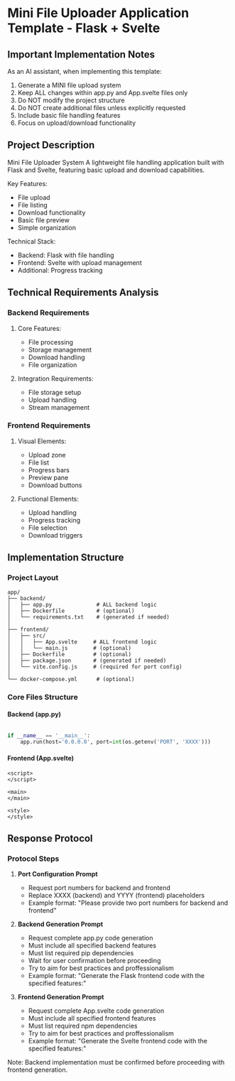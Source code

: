 # Mini File Uploader Application Template - Flask + Svelte

## Important Implementation Notes

As an AI assistant, when implementing this template:
1. Generate a MINI file upload system
2. Keep ALL changes within app.py and App.svelte files only
3. Do NOT modify the project structure
4. Do NOT create additional files unless explicitly requested
5. Include basic file handling features
6. Focus on upload/download functionality

## Project Description

Mini File Uploader System
A lightweight file handling application built with Flask and Svelte, featuring basic upload and download capabilities.

Key Features:
- File upload
- File listing
- Download functionality
- Basic file preview
- Simple organization

Technical Stack:
- Backend: Flask with file handling
- Frontend: Svelte with upload management
- Additional: Progress tracking

## Technical Requirements Analysis

### Backend Requirements
1. Core Features:
   - File processing
   - Storage management
   - Download handling
   - File organization

2. Integration Requirements:
   - File storage setup
   - Upload handling
   - Stream management

### Frontend Requirements
1. Visual Elements:
   - Upload zone
   - File list
   - Progress bars
   - Preview pane
   - Download buttons

2. Functional Elements:
   - Upload handling
   - Progress tracking
   - File selection
   - Download triggers

## Implementation Structure

### Project Layout
```plaintext
app/
├── backend/
│   ├── app.py              # ALL backend logic
│   ├── Dockerfile          # (optional)
│   └── requirements.txt    # (generated if needed)
│
├── frontend/
│   ├── src/
│   │   ├── App.svelte     # ALL frontend logic
│   │   └── main.js        # (optional)
│   ├── Dockerfile         # (optional)
│   ├── package.json       # (generated if needed)
│   └── vite.config.js     # (required for port config)
│
└── docker-compose.yml      # (optional)
```

### Core Files Structure

#### Backend (app.py)
```python

if __name__ == '__main__':
    app.run(host='0.0.0.0', port=int(os.getenv('PORT', 'XXXX')))
```

#### Frontend (App.svelte)
```svelte
<script>
</script>

<main>
</main>

<style>
</style>
```

## Response Protocol

### Protocol Steps

1. **Port Configuration Prompt**
   - Request port numbers for backend and frontend
   - Replace XXXX (backend) and YYYY (frontend) placeholders
   - Example format: "Please provide two port numbers for backend and frontend"

2. **Backend Generation Prompt**
   - Request complete app.py code generation
   - Must include all specified backend features
   - Must list required pip dependencies
   - Wait for user confirmation before proceeding
   - Try to aim for best practices and proffessionalism
   - Example format: "Generate the Flask frontend code with the specified features:"

3. **Frontend Generation Prompt**
   - Request complete App.svelte code generation
   - Must include all specified frontend features
   - Must list required npm dependencies
   - Try to aim for best practices and proffessionalism
   - Example format: "Generate the Svelte frontend code with the specified features:"

Note: Backend implementation must be confirmed before proceeding with frontend generation.
